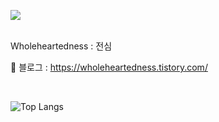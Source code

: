 <a href="https://hits.seeyoufarm.com"><img src="https://hits.seeyoufarm.com/api/count/incr/badge.svg?url=https%3A%2F%2Fgithub.com%2Fwholeheartedness%2Fhit-counter&count_bg=%23E4C9F8&title_bg=%23C2BEBE&icon=&icon_color=%23F0BCE6&title=Today+%2F+Total&edge_flat=false"/></a>

<br>
Wholeheartedness : 전심
<br>

🖤 블로그 : https://wholeheartedness.tistory.com/

<br>

![Top Langs](https://github-readme-stats.vercel.app/api/top-langs/?username=wholeheartedness&layout=compact)
